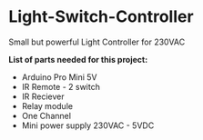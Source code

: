 # Light-Switch-Controller
Small but powerful Light Controller for 230VAC

__List of parts needed for this project:__

- Arduino Pro Mini 5V
- IR Remote - 2 switch
- IR Reciever 
- Relay module
- One Channel
- Mini power supply 230VAC - 5VDC
